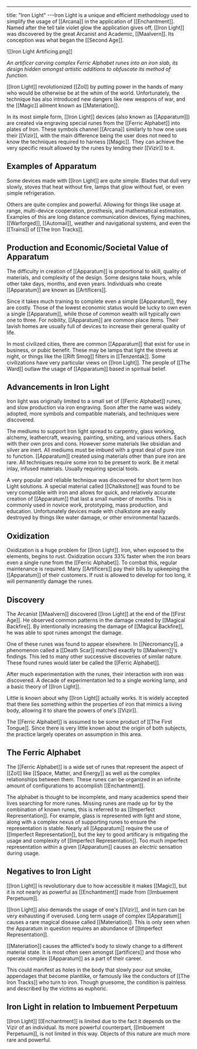 ---
title: "Iron Light"
---Iron Light is a unique and efficient methodology used to simplify the usage of [[Arcana]] in the application of [[Enchantment]]. Named after the tell tale violet glow the application gives off, [[Iron Light]] was discovered by the great Arcanist and Academic, [[Maalvern]]. Its conception was what began the [[Second Age]].

![[Iron Light Artificing.png]]

*An artificer carving complex Ferric Alphabet runes into an iron slab, its design hidden amongst artistic additions to obfuscate its method of function.*

[[Iron Light]] revolutionized [[Zol]] by putting power in the hands of many who would be otherwise be at the whim of the world. Unfortunately, the technique has also introduced new dangers like new weapons of war, and the [[Magic]] ailment known as [[Materiation]].

In its most simple form, [[Iron Light]] devices (also known as [[Apparatum]]) are created via engraving special runes from the [[Ferric Alphabet]] into plates of Iron. These symbols channel [[Arcana]] similarly to how one uses their [[Vizir]], with the main difference being the user does not need to know the techniques required to harness [[Magic]]. They can achieve the very specific result allowed by the runes by lending their [[Vizir]] to it.

## Examples of Apparatum
Some devices made with [[Iron Light]] are quite simple. Blades that dull very slowly, stoves that heat without fire, lamps that glow without fuel, or even simple refrigeration.

Others are quite complex and powerful. Allowing for things like usage at range, multi-device cooperation, prosthesis, and mathematical estimation. Examples of this are long distance communication devices, flying machines, [[Warforged]], [[Automail]], weather and navigational systems, and even the [[Trains]] of [[The Iron Tracks]].

## Production and Economic/Societal Value of Apparatum
The difficulty in creation of [[Apparatum]] is proportional to skill, quality of materials, and complexity of the design. Some designs take hours, while other take days, months, and even years. Individuals who create [[Apparatum]] are known as [[Artificers]].

Since it takes much training to complete even a simple [[Apparatum]], they are costly. Those of the lowest economic status would be lucky to own even a single [[Apparatum]], while those of common wealth will typically own one to three. For nobility, [[Apparatum]] are common place items. Their lavish homes are usually full of devices to increase their general quality of life.

In most civilized cities, there are common [[Apparatum]] that exist for use in business, or pubic benefit. These may be lamps that light the streets at night, or things like the [[Rift Smog]] filters in [[Tenzentak]]. Some civilizations have very particular views on [[Iron Light]]. The people of [[The Ward]] outlaw the usage of [[Apparatum]] based in spiritual belief.

## Advancements in Iron Light
Iron light was originally limited to a small set of [[Ferric Alphabet]] runes, and slow production via iron engraving. Soon after the name was widely adopted, more symbols and compatible materials, and techniques were discovered.

The mediums to support Iron light spread to carpentry, glass working, alchemy, leathercraft, weaving, painting, smiting, and various others. Each with their own pros and cons. However some materials like obsidian and silver are inert. All mediums must be imbued with a great deal of pure iron to function. [[Apparatum]] created using materials other than pure iron are rare. All techniques require some iron to be present to work. Be it metal inlay, infused materials. Usually requiring special tools.

A very popular and reliable technique was discovered for short term Iron Light solutions. A special material called [[Chalkstone]] was found to be very compatible with iron and allows for quick, and relatively accurate creation of [[Apparatum]] that last a small number of months. This is commonly used in novice work, prototyping, mass production, and education. Unfortunately devices made with chalkstone are easily destroyed by things like water damage, or other environmental hazards.

## Oxidization
Oxidization is a huge problem for [[Iron Light]]. Iron, when exposed to the elements, begins to rust. Oxidization occurs 33% faster when the iron bears even a single rune from the [[Ferric Alphabet]]. To combat this, regular maintenance is required. Many [[Artificers]] pay their bills by upkeeping the [[Apparatum]] of their customers. If rust is allowed to develop for too long, it will permanently damage the runes.

## Discovery
The Arcanist [[Maalvern]] discovered [[Iron Light]] at the end of the [[First Age]]. He observed common patterns in the damage created by [[Magical Backfire]]. By intentionally increasing the damage of [[Magical Backfire]], he was able to spot runes amongst the damage.

One of these runes was found to appear elsewhere. In [[Necromancy]], a phenomenon called a [[Death Scar]] matched exactly to [[Maalvern]]'s findings. This led to many other successive discoveries of similar nature. These found runes would later be called the [[Ferric Alphabet]].

After much experimentation with the runes, their interaction with iron was discovered. A decade of experimentation led to a single working lamp, and a basic theory of [[Iron Light]].

Little is known about why [[Iron Light]] actually works. It is widely accepted that there lies something within the properties of iron that mimics a living body, allowing it to share the powers of one's [[Vizir]].

The [[Ferric Alphabet]] is assumed to be some product of [[The First Tongue]]. Since there is very little known about the origin of both subjects, the practice largely operates on assumption in this area.

## The Ferric Alphabet
The [[Ferric Alphabet]] is a wide set of runes that represent the aspect of [[Zol]] like [[Space, Matter, and Energy]] as well as the complex relationships between them. These runes can be organized in an infinite amount of configurations to accomplish [[Enchantment]].

The alphabet is thought to be incomplete, and many academics spend their lives searching for more runes. Missing runes are made up for by the combination of known runes, this is referred to as [[Imperfect Representation]]. For example, glass is represented with light and stone, along with a complex nexus of supporting runes to ensure the representation is stable. Nearly all [[Apparatum]] require the use of [[Imperfect Representation]], but the key to good artificary is mitigating the usage and complexity of [[Imperfect Representation]]. Too much imperfect representation within a given [[Apparatum]] causes an *electric* sensation during usage.

## Negatives to Iron Light
[[Iron Light]] is revolutionary due to how accessible it makes [[Magic]], but it is not nearly as powerful as [[Enchantment]] made from [[Imbuement Perpetuum]].

[[Iron Light]] also demands the usage of one's [[Vizir]], and in turn can be very exhausting if overused. Long term usage of complex [[Apparatum]] causes a rare magical disease called [[Materiation]]. This is only seen when the Apparatum in question requires an abundance of [[Imperfect Representation]]. 

[[Materiation]] causes the afflicted's body to slowly change to a different material state. It is most often seen amongst [[artificers]] and those who operate complex [[Apparatum]] as a part of their career.

This could manifest as holes in the body that slowly pour out smoke, appendages that become plantlike, or famously like the conductors of [[The Iron Tracks]] who turn to iron. Though gruesome, the condition is painless and described by the victims as euphoric.

## Iron Light in relation to Imbuement Perpetuum
[[Iron Light]] [[Enchantment]] is limited due to the fact it depends on the Vizir of an individual. Its more powerful counterpart, [[Imbuement Perpetuum]], is not limited in this way. Objects of this nature are much more rare and powerful.

